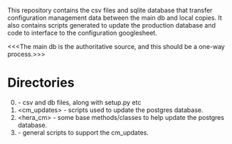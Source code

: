 This repository contains the csv files and sqlite database that transfer configuration
management data between the main db and local copies.  It also contains scripts generated
to update the production database and code to interface to the configuration googlesheet.

<<<The main db is the authoritative source, and this should be a one-way process.>>>

# Directories

0.  <root> - csv and db files, along with setup.py etc
1.  <cm_updates> - scripts used to update the postgres database.
2.  <hera_cm> - some base methods/classes to help update the postgres database.
3.  <scripts> - general scripts to support the cm_updates.
